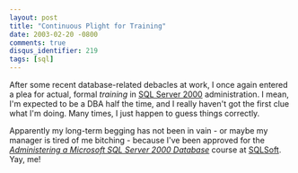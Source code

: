 ```yaml
---
layout: post
title: "Continuous Plight for Training"
date: 2003-02-20 -0800
comments: true
disqus_identifier: 219
tags: [sql]
---
```

After some recent database-related debacles at work, I once again
entered a plea for actual, formal *training* in [SQL Server
2000](http://www.microsoft.com/sql/) administration. I mean, I'm
expected to be a DBA half the time, and I really haven't got the first
clue what I'm doing. Many times, I just happen to guess things
correctly.

 Apparently my long-term begging has not been in vain - or maybe my
manager is tired of me bitching - because I've been approved for the
[*Administering a Microsoft SQL Server 2000
Database*](http://www.sqlsoft.com/courses/coursedesc/MS-2072.html)
course at [SQLSoft](http://www.sqlsoft.com/). Yay, me!

